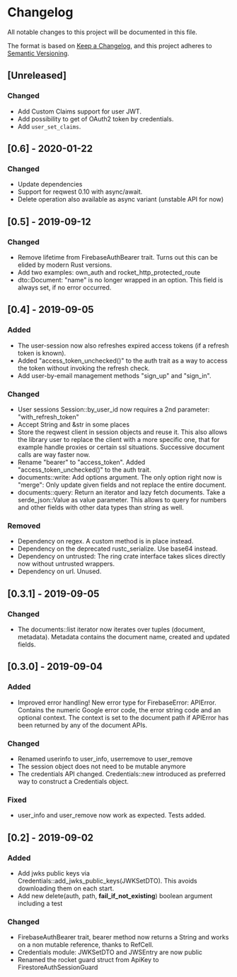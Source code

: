 # Changelog
All notable changes to this project will be documented in this file.

The format is based on [Keep a Changelog](https://keepachangelog.com/en/1.0.0/),
and this project adheres to [Semantic Versioning](https://semver.org/spec/v2.0.0.html).

## [Unreleased]

### Changed

- Add Custom Claims support for user JWT.
- Add possibility to get of OAuth2 token by credentials.
- Add `user_set_claims`.


## [0.6] - 2020-01-22

### Changed

- Update dependencies
- Support for reqwest 0.10 with async/await.
- Delete operation also available as async variant (unstable API for now)

## [0.5] - 2019-09-12

### Changed

- Remove lifetime from FirebaseAuthBearer trait. Turns out this can be elided by modern Rust versions.
- Add two examples: own_auth and rocket_http_protected_route
- dto::Document: "name" is no longer wrapped in an option. This field is always set, if no error occurred.

## [0.4] - 2019-09-05

### Added
- The user-session now also refreshes expired access tokens (if a refresh token is known).
- Added "access_token_unchecked()" to the auth trait as a way to access the token without
  invoking the refresh check.
- Add user-by-email management methods "sign_up" and "sign_in".

### Changed
- User sessions Session::by_user_id now requires a 2nd parameter: "with_refresh_token"
- Accept String and &str in some places
- Store the reqwest client in session objects and reuse it.
  This also allows the library user to replace the client with a more specific one, that
  for example handle proxies or certain ssl situations.
  Successive document calls are way faster now.
- Rename "bearer" to "access_token". Added "access_token_unchecked()" to the auth trait.
- documents::write: Add options argument. The only option right now is "merge": Only update
  given fields and not replace the entire document.
- documents::query: Return an iterator and lazy fetch documents.
  Take a serde_json::Value as value parameter. This allows to query for numbers and other
  fields with other data types than string as well.

### Removed
- Dependency on regex. A custom method is in place instead. 
- Dependency on the deprecated rustc_serialize. Use base64 instead.
- Dependency on untrusted: The ring crate interface takes slices directly now without untrusted wrappers.
- Dependency on url. Unused.

## [0.3.1] - 2019-09-05

### Changed
- The documents::list iterator now iterates over tuples (document, metadata). Metadata
  contains the document name, created and updated fields.

## [0.3.0] - 2019-09-04

### Added
- Improved error handling!
  New error type for FirebaseError: APIError.
  Contains the numeric Google error code, the error string code and an optional context.
  The context is set to the document path if APIError has been returned by any of the
  document APIs.

### Changed
- Renamed userinfo to user_info, userremove to user_remove
- The session object does not need to be mutable anymore
- The credentials API changed. Credentials::new introduced as preferred way to
  construct a Credentials object.

### Fixed
- user_info and user_remove now work as expected. Tests added.

## [0.2] - 2019-09-02

### Added
- Add jwks public keys via Credentials::add_jwks_public_keys(JWKSetDTO).
  This avoids downloading them on each start.
- Add new delete(auth, path, **fail_if_not_existing**) boolean argument
  including a test

### Changed
- FirebaseAuthBearer trait, bearer method now returns a String
  and works on a non mutable reference, thanks to RefCell.
- Credentials module: JWKSetDTO and JWSEntry are now public
- Renamed the rocket guard struct from ApiKey to FirestoreAuthSessionGuard